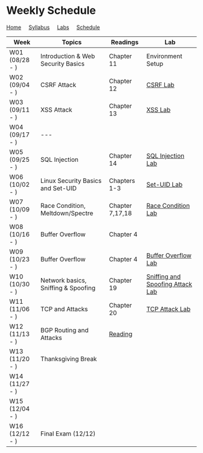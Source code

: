 # Weekly Schedule

[Home](./index.md) &nbsp;&nbsp;&nbsp; [Syllabus](./syllabus.md)  &nbsp;&nbsp;&nbsp; [Labs](./labs.md) &nbsp;&nbsp;&nbsp; [Schedule](./schedule.md)

| Week         | Topics | Readings  |  Lab |  
| ---          | ---    | --- | --- |
|W01 (08/28 - ) | Introduction & Web Security Basics | Chapter 11 | Environment Setup |
|W02 (09/04 - ) | CSRF Attack     | Chapter 12 | [CSRF Lab](./labs.md) | 
|W03 (09/11 - ) | XSS Attack      | Chapter 13 | [XSS Lab](./labs.md) | 
|W04 (09/17 - ) | ---   | | |
|W05 (09/25 - ) | SQL Injection   | Chapter 14 | [SQL Injection Lab](./labs.md) |
|W06 (10/02 - ) | Linux Security Basics and Set-UID | Chapters 1-3 | [Set-UID Lab](./labs.md) |
|W07 (10/09 - ) | Race Condition, Meltdown/Spectre  | Chapter 7,17,18 | [Race Condition Lab](./labs.md) |
|W08 (10/16 - ) | Buffer Overflow | Chapter 4 | |
|W09 (10/23 - ) | Buffer Overflow | Chapter 4 | [Buffer Overflow Lab](./labs.md) |
|W10 (10/30 - ) | Network basics, Sniffing & Spoofing | Chapter 19 | [Sniffing and Spoofing Attack Lab](./labs.md) |
|W11 (11/06 - ) | TCP and Attacks | Chapter 20 | [TCP Attack Lab](./labs.md) |
|W12 (11/13 - ) | BGP Routing and Attacks | [Reading](https://www.handsonsecurity.net/files/chapters/edition3/sample-bgp.pdf) | |
|W13 (11/20 - ) | Thanksgiving Break | | |
|W14 (11/27 - ) | | | |
|W15 (12/04 - ) | | | |
|W16 (12/12 - ) | Final Exam (12/12) | | |

